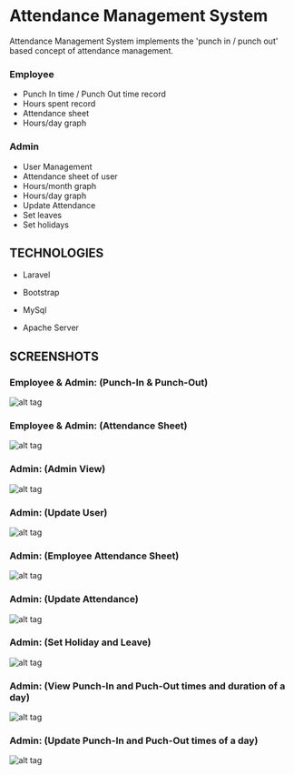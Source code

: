 # Attendance Management System
Attendance Management System implements the 'punch in / punch out' based concept of attendance management.

### Employee

- Punch In time /  Punch Out time record
- Hours spent record
- Attendance sheet
- Hours/day graph

### Admin

- User Management
- Attendance sheet of user
- Hours/month graph
- Hours/day graph
- Update Attendance
- Set leaves
- Set holidays

## TECHNOLOGIES ##

- Laravel

- Bootstrap

- MySql

- Apache Server


## SCREENSHOTS

### Employee & Admin: (Punch-In & Punch-Out) ###

![alt tag](https://cloud.githubusercontent.com/assets/21244627/25328360/05f5d374-28f1-11e7-99e7-6d556fdf8a3c.png)

### Employee & Admin: (Attendance Sheet) ###

![alt tag](https://cloud.githubusercontent.com/assets/21244627/25328362/05fbbea6-28f1-11e7-9137-17fd107888ff.png)

### Admin: (Admin View) ###

![alt tag](https://cloud.githubusercontent.com/assets/21244627/25328361/05fb0cb8-28f1-11e7-9fb4-5fd74894649d.png)

### Admin: (Update User) ###

![alt tag](https://cloud.githubusercontent.com/assets/21244627/25328363/05fddf10-28f1-11e7-994d-dfa8f58f5085.png)

### Admin: (Employee Attendance Sheet) ###

![alt tag](https://cloud.githubusercontent.com/assets/21244627/25328365/0603ceac-28f1-11e7-8f03-8f1ba73c64ea.png)

### Admin: (Update Attendance) ###

![alt tag](https://cloud.githubusercontent.com/assets/21244627/25328364/0603cbaa-28f1-11e7-8900-e3796c407212.png)

### Admin: (Set Holiday and Leave) ###

![alt tag](https://cloud.githubusercontent.com/assets/21244627/25328366/06295b04-28f1-11e7-9af9-d85823c4a780.png)

### Admin: (View Punch-In and Puch-Out times and duration of a day) ###

![alt tag](https://cloud.githubusercontent.com/assets/21244627/25328367/06304432-28f1-11e7-8862-6399e0a4d1c4.png)

### Admin: (Update Punch-In and Puch-Out times of a day) ###

![alt tag](https://cloud.githubusercontent.com/assets/21244627/25328368/06310ca0-28f1-11e7-877e-1fc11bd5dfbf.png)